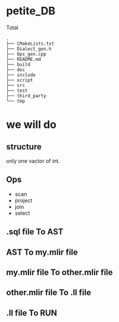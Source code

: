 # petite_DB

Total
```
.
├── CMakeLists.txt  
├── Dialect_gen.h
├── Ops_gen.cpp
├── README.md
├── build
├── doc
├── include
├── script
├── src               
├── test
├── third_party
└── tmp
```


# we will do

## structure
only one vactor of int.

## Ops
- scan
- project
- join
- select

## .sql file To AST

## AST To my.mlir file

## my.mlir file To other.mlir file

## other.mlir file To .ll file

## .ll file To RUN
